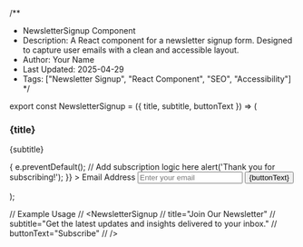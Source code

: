 /**
 * NewsletterSignup Component
 * Description: A React component for a newsletter signup form. Designed to capture user emails with a clean and accessible layout.
 * Author: Your Name
 * Last Updated: 2025-04-29
 * Tags: ["Newsletter Signup", "React Component", "SEO", "Accessibility"]
 */

export const NewsletterSignup = ({ title, subtitle, buttonText }) => (
  <div className="bg-blue-50 p-8 rounded-lg text-center mt-12">
    <h3 className="text-2xl font-bold mb-2">{title}</h3>
    <p className="text-gray-600 mb-6">{subtitle}</p>
    <form
      className="max-w-md mx-auto flex gap-4"
      aria-label="Newsletter Signup Form"
      onSubmit={(e) => {
        e.preventDefault();
        // Add subscription logic here
        alert('Thank you for subscribing!');
      }}
    >
      <label htmlFor="email" className="sr-only">
        Email Address
      </label>
      <input
        id="email"
        type="email"
        placeholder="Enter your email"
        className="flex-1 p-3 rounded border"
        required
        aria-required="true"
        aria-label="Enter your email address"
      />
      <button
        type="submit"
        className="bg-blue-600 text-white px-6 py-3 rounded hover:bg-blue-700"
        aria-label="Subscribe to the newsletter"
      >
        {buttonText}
      </button>
    </form>
  </div>
);

// Example Usage
// <NewsletterSignup
//   title="Join Our Newsletter"
//   subtitle="Get the latest updates and insights delivered to your inbox."
//   buttonText="Subscribe"
// />